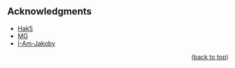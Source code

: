 <!-- ACKNOWLEDGMENTS -->
## Acknowledgments

* [Hak5](https://hak5.org/)
* [MG](https://github.com/OMG-MG)
* [I-Am-Jakoby](https://github.com/I-Am-Jakoby)

<p align="right">(<a href="#top">back to top</a>)</p>
